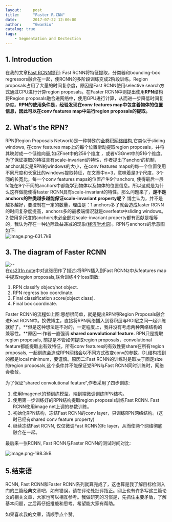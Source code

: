 ```yaml
---
layout:     post
title:      "Faster R-CNN"
date:       2017-07-22 12:00:00
author:     "GwanSiu"
catalog: true
tags:
    - Segmentation and Dectection
---
```


## 1. Introduction

在我的文章[Fast RCNN](http://gwansiu.com/2017/07/22/Fast-RCNN/)提到: Fast RCNN将特征提取，分类器和bounding-box regressors融合在一起，使RCNN的多阶段训练变成2阶段训练。Region proposals占用了大量的时间复杂度，原因是Fast RCNN使用selective search方式通过CPU进行计算region proposals。在Faster RCNN中则提出使用**RPN**结构将Region proposals融合进网络中，使用GPU进行计算，从而进一步降低时间复杂度。**RPN的使用条件是，经验发现在conv features map中包含着物体的位置信息，因此可以在conv features map中进行region proposals的提取。**

## 2. What's the RPN?
RPN(Region Proposals Network)是一种特殊的[全卷积网络结构](http://gwansiu.com/2017/07/04/note-cs231n/),它类似于sliding windows, 在conv features map上的每个位置滑动提取region proposals，并将其映射成一个低维向量,如:ZFnet中的256个维度
，或者VGGnet中的516个维度。为了保证提取的特征具有scale-invariant的特性，作者提出了anchor的机制，anchor其实是RPN的windows的大小，在conv features maps的每一个位置使用不同尺度和长宽比的windows提取特征，在文章中n=3，意味着是3个尺度，3个同的长宽比，每一个conv features maps的位置产生9个anchors, 使得最后一层fc能在9个不同的anchors中都能学到物体以及物体的位置信息。所以这就是为什么这样做能使得faster RCNN具有scale-invariant的特性。那么问题来了，**是不是anchors的种类越多越能保证scale-invariant property呢？** 博主认为，并不是越多越好，要控制在一定的数量，理由是：1.anchors多了就会造成faster RCNN的时间复杂度提高，anchors多的最极端情况就是overfeats中sliding windows。 2.使用多尺度的anchors未必全部对scale-invariant property都有贡献是相等的，我认为存在一种边际效益递减的现象([经济学术语](https://zh.wikipedia.org/wiki/%E5%A0%B1%E9%85%AC%E9%81%9E%E6%B8%9B))。RPN与anchors的示意图如下:  
![image.png-631.7kB][2]


## 3. The diagram of Faster RCNN

![--][3]  
在[cs231n note](http://cs231n.stanford.edu/slides/2017/cs231n_2017_lecture11.pdf)中对这张图作了描述:将RPN插入到Fast RCNNz中从features map中提取region proposals,联合训练4个loss函数:
1. RPN classify object/not object.
2. RPN regress box coordinate.
3. Final classification score(object class).
4. Final box coordinate.

Faster RCNN的流程如上图:思想很简单，就是提出RPN将Region Proposals融合进Fast RCNN中。换做博主，直接将RPN网络插入到卷积层与ROI层之间一起训练就好了。**但是这种想法是不对的，一定程度上，我并没有考虑两种网络结构的兼容性。**原因一:作者一直强调:**shared convolutional feature.** RPN只是提取region proposals, 前提是不管如何提取region proposals，convolutional feature都能提取出有效特征，所有conv features的有效性要share在所有region proposals, 一起训练会造成RPN网络会以不同方式改变conv的参数，DL结构找到的都是local minimum，要谨慎。原因二:Fast RCNN的训练时是取决于固定size的region proposals,这个条件并不能保证党RPN与Fast RCNN同时训练时，网络会收敛。  

为了保证“shared convolutional feature”,作者采用了四步训练:  
1. 使用Imagenet的预训练模型，端到端微调训练RPN结构。
2. 使用第一步训练好的RPN结构提取region proposals训练Fast RCNN. Fast RCNN使用image net上调的参数训练。
3. 初始化RPN结构，冻结Fast RCNN的conv layer，只训练RPN网络结构。(这时已经有shared conv feature property)
4. 继续冻结Fast RCNN, 仅仅微调Fast RCNN的fc layer，从而使两个网络彻底融合在一起。

最后来一张RCNN, Fast RCNN与Faster RCNN的测试时间对比:

![image.png-198.3kB][4]

## 5.结束语
RCNN, Fast RCNN和Faster RCNN系列就算完成了，这也算是我了解目标检测入门的三篇经典文章吧，如有错误，请在评论处批评指正。网上也有许多写这三篇论文的相关文章，大家也可以相互参考。我做研究的习惯是，先抓住主要矛盾，了解基本问题，之后再仔细推敲和思考。希望能大家有帮助。

如果喜欢我的文章，请顺手点个赞。

[2]: http://static.zybuluo.com/GwanSiu/4vg0mk6eeyc9qwue9sngyujn/image.png
[3]:https://andrewliao11.github.io/images/faster_rcnn/faster_rcnn_netwrok.png
[4]: http://static.zybuluo.com/GwanSiu/oy8s26k8vg8o09h1tz57opzq/image.png
